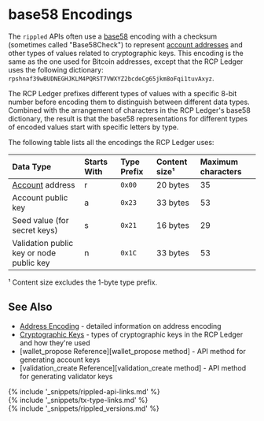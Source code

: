 # base58 Encodings

The `rippled` APIs often use a [base58](https://en.wikipedia.org/wiki/Base58) encoding with a checksum (sometimes called "Base58Check") to represent [account addresses](accounts.html#addresses) and other types of values related to cryptographic keys. This encoding is the same as the one used for Bitcoin addresses, except that the RCP Ledger uses the following dictionary: `rpshnaf39wBUDNEGHJKLM4PQRST7VWXYZ2bcdeCg65jkm8oFqi1tuvAxyz`.

The RCP Ledger prefixes different types of values with a specific 8-bit number before encoding them to distinguish between different data types. Combined with the arrangement of characters in the RCP Ledger's base58 dictionary, the result is that the base58 representations for different types of encoded values start with specific letters by type.

The following table lists all the encodings the RCP Ledger uses:

| Data Type                                | Starts With | Type Prefix | Content size¹ | Maximum characters |
|:-----------------------------------------|:------------|:------------|:--------------|:--|
| [Account][] address                      | r           | `0x00`      | 20 bytes      | 35 |
| Account public key                       | a           | `0x23`      | 33 bytes      | 53 |
| Seed value (for secret keys)             | s           | `0x21`      | 16 bytes      | 29 |
| Validation public key or node public key | n           | `0x1C`      | 33 bytes      | 53 |

¹ Content size excludes the 1-byte type prefix.

[Account]: accounts.html

## See Also

- [Address Encoding](accounts.html#address-encoding) - detailed information on address encoding
- [Cryptographic Keys](cryptographic-keys.html) - types of cryptographic keys in the RCP Ledger and how they're used
- [wallet_propose Reference][wallet_propose method] - API method for generating account keys
- [validation_create Reference][validation_create method] - API method for generating validator keys


<!--{# common link defs #}-->
{% include '_snippets/rippled-api-links.md' %}			
{% include '_snippets/tx-type-links.md' %}			
{% include '_snippets/rippled_versions.md' %}
